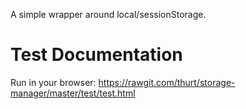 A simple wrapper around local/sessionStorage.


Test Documentation
===================================
Run in your browser: https://rawgit.com/thurt/storage-manager/master/test/test.html